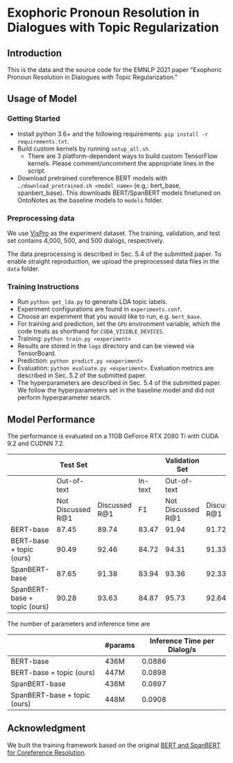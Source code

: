 # Exophoric Pronoun Resolution in Dialogues with Topic Regularization

## Introduction
This is the data and the source code for the EMNLP 2021 paper "Exophoric Pronoun Resolution in Dialogues with Topic Regularization."

## Usage of Model

### Getting Started
* Install python 3.6+ and the following requirements: `pip install -r requirements.txt`.
* Build custom kernels by running `setup_all.sh`.
    * There are 3 platform-dependent ways to build custom TensorFlow kernels. Please comment/uncomment the appropriate lines in the script.
* Download pretrained coreference BERT models with `./download_pretrained.sh <model_name>` (e.g,: bert_base, spanbert_base). This downloads BERT/SpanBERT models finetuned on OntoNotes as the baseline models to `models` folder.

### Preprocessing data

We use [VisPro](https://github.com/HKUST-KnowComp/Visual_PCR) as the experiment dataset. The training, validation, and test set contains 4,000, 500, and 500 dialogs, respectively. 

The data preprocessing is described in Sec. 5.4 of the submitted paper. To enable straight reproduction, we upload the preprocessed data files in the `data` folder.


### Training Instructions

* Run `python get_lda.py` to generate LDA topic labels.
* Experiment configurations are found in `experiments.conf`.
* Choose an experiment that you would like to run, e.g. `bert_base`.
* For training and prediction, set the `GPU` environment variable, which the code treats as shorthand for `CUDA_VISIBLE_DEVICES`.
* Training: `python train.py <experiment>`
* Results are stored in the `logs` directory and can be viewed via TensorBoard.
* Prediction: `python predict.py <experiment>`
* Evaluation: `python evaluate.py <experiment>`. Evaluation metrics are described in Sec. 5.2 of the submitted paper.
* The hyperparameters are described in Sec. 5.4 of the submitted paper. We follow the hyperparameters set in the baseline model and did not perform hyperparameter search.

## Model Performance

The performance is evaluated on a 11GB GeForce RTX 2080 Ti with CUDA 9.2 and CUDNN 7.2.

|                                  | Test Set          |               |          | Validation Set           |               |           |
|----------------------------------|-------------------|---------------|----------|-------------------|---------------|-----------|
|                                  | Out\-of\-text     |               | In\-text | Out\-of\-text     |               | In\-text  |
|                                  | Not Discussed R@1 | Discussed R@1 | F1       | Not Discussed R@1 | Discussed R@1 | F1        |
| BERT\-base                       | 87\.45            | 89\.74        | 83\.47   | 91\.94            | 91\.72        | 85\.56    |
| BERT\-base \+ topic \(ours\)     | 90\.49            | 92\.46        | 84\.72   | 94\.31            | 91\.33        | 86\.12    |
| SpanBERT\-base                   | 87\.65            | 91\.38        | 83\.94   | 93\.36            | 92\.33        | 86\.77    |
| SpanBERT\-base \+ topic \(ours\) | 90\.28            | 93\.63        | 84\.87   | 95\.73            | 92\.64        | 86\.80    |


The number of parameters and inference time are 

|                                  | \#params | Inference Time per Dialog/s |
|----------------------------------|----------|-----------------------------|
| BERT\-base                       | 436M     | 0\.0886                     |
| BERT\-base \+ topic \(ours\)     | 447M     | 0\.0898                     |
| SpanBERT\-base                   | 436M     | 0\.0897                     |
| SpanBERT\-base \+ topic \(ours\) | 448M     | 0\.0908                     |


## Acknowledgment
We built the training framework based on the original [BERT and SpanBERT for Coreference Resolution](https://github.com/mandarjoshi90/coref).

